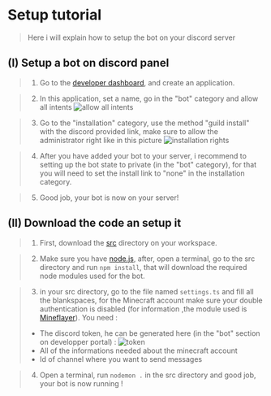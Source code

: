# Setup tutorial
> Here i will explain how to setup the bot on your discord server
## (I) Setup a bot on discord panel
> 1. Go to the [developer dashboard](https://discord.com/developers/applications), and create an application.

> 2. In this application, set a name, go in the "bot" category and allow all intents ![allow all intents](./images/GatewayIntents.jpg)

> 3. Go to the "installation" category, use the method "guild install" with the discord provided link, make sure to allow the administrator right like in this picture ![installation rights](./images/InstallationRights.jpg)

> 4. After you have added your bot to your server, i recommend to setting up the bot state to private (in the "bot" category), for that you will need to set the install link to "none" in the installation category.

> 5. Good job, your bot is now on your server!

## (II) Download the code an setup it
> 1. First, download the [src](../src) directory on your workspace.

> 2. Make sure you have [node.js](https://nodejs.org/en), after, open a terminal, go to the src directory and run `npm install`, that will download the required node modules used for the bot.

> 3. in your src directory, go to the file named `settings.ts` and fill all the blankspaces, for the Minecraft account make sure your double authentication is disabled (for information ,the module used is [Mineflayer](https://github.com/PrismarineJS/mineflayer)). You need :
> - The discord token, he can be generated here (in the "bot" section on developper portal) : ![token](./images/Token.png)
> - All of the informations needed about the minecraft account
> - Id of channel where you want to send messages

> 4. Open a terminal, run `nodemon .` in the src directory and good job, your bot is now running !
